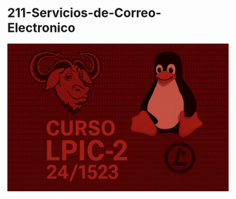 # 211-Servicios-de-Correo-Electronico
![LPI Logo](../../../wallpaper/logo_LPI2.png "Logo de Linux Professional Institute")

